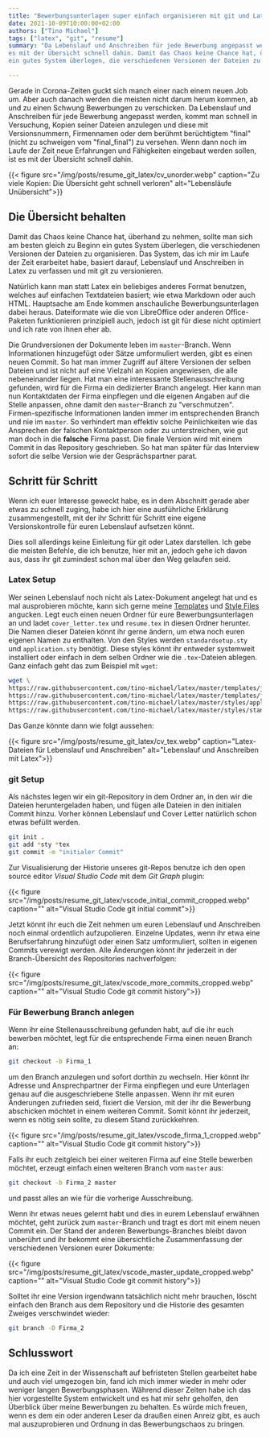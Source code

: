 ```yaml
---
title: "Bewerbungsunterlagen super einfach organisieren mit git und Latex"
date: 2021-10-09T10:00:00+02:00
authors: ["Tino Michael"]
tags: ["latex", "git", "resume"]
summary: "Da Lebenslauf und Anschreiben für jede Bewerbung angepasst werden, kommt man schnell in Versuchung, Kopien seiner Dateien anzulegen und diese mit Versionsnummern, Firmennamen oder dem berühmt berüchtigtem \"final\" zu versehen. Wenn dann noch im Laufe der Zeit neue Erfahrungen und Fähigkeiten eingebaut werden sollen, ist
es mit der Übersicht schnell dahin. Damit das Chaos keine Chance hat, überhand zu nehmen, sollte man sich am besten gleich zu Beginn
ein gutes System überlegen, die verschiedenen Versionen der Dateien zu organisieren."

---
```


Gerade in Corona-Zeiten guckt sich manch einer nach einem neuen Job um.
Aber auch danach werden die meisten nicht darum herum kommen, ab und zu einen Schwung Bewerbungen
zu verschicken.
Da Lebenslauf und Anschreiben für jede Bewerbung angepasst werden, kommt man schnell in Versuchung,
Kopien seiner Dateien anzulegen und diese mit Versionsnummern, Firmennamen oder dem
berühmt berüchtigtem "final" (nicht zu schweigen vom "final_final") zu versehen.
Wenn dann noch im Laufe der Zeit neue Erfahrungen und Fähigkeiten eingebaut werden sollen, ist
es mit der Übersicht schnell dahin.

{{< figure src="/img/posts/resume_git_latex/cv_unorder.webp"
    caption="Zu viele Kopien: Die Übersicht geht schnell verloren"
    alt="Lebensläufe Unübersicht">}}

## Die Übersicht behalten

Damit das Chaos keine Chance hat, überhand zu nehmen, sollte man sich am besten gleich zu Beginn
ein gutes System überlegen, die verschiedenen Versionen der Dateien zu organisieren.
Das System, das ich mir im Laufe der Zeit erarbeitet habe, basiert darauf, Lebenslauf und Anschreiben
in Latex zu verfassen und mit git zu versionieren.

Natürlich kann man statt Latex ein beliebiges anderes Format benutzen, welches auf einfachen
Textdateien basiert; wie etwa Markdown oder auch HTML.
Hauptsache am Ende kommen anschauliche Bewerbungsunterlagen dabei heraus.
Dateiformate wie die von LibreOffice oder anderen Office-Paketen funktionieren prinzipiell auch,
jedoch ist git für diese nicht optimiert und ich rate von ihnen eher ab.

Die Grundversionen der Dokumente leben im `master`-Branch.
Wenn Informationen hinzugefügt oder Sätze umformuliert werden, gibt es einen neuen Commit.
So hat man immer Zugriff auf ältere Versionen der selben Dateien und ist nicht auf eine Vielzahl an
Kopien angewiesen, die alle nebeneinander liegen.
Hat man eine interessante Stellenausschreibung gefunden, wird für die Firma ein dedizierter Branch
angelegt. Hier kann man nun Kontaktdaten der Firma einpflegen und die eigenen Angaben auf die Stelle
anpassen, ohne damit den `master`-Branch zu "verschmutzen".
Firmen-spezifische Informationen landen immer im entsprechenden Branch und nie im `master`.
So verhindert man effektiv solche Peinlichkeiten wie das Ansprechen der falschen Kontaktperson oder
zu unterstreichen, wie gut man doch in die **falsche** Firma passt.
Die finale Version wird mit einem Commit in das Repository geschrieben.
So hat man später für das Interview sofort die selbe Version wie der Gesprächspartner parat.

## Schritt für Schritt

Wenn ich euer Interesse geweckt habe, es in dem Abschnitt gerade aber etwas zu schnell zuging,
habe ich hier eine ausführliche Erklärung zusammengestellt, mit der ihr Schritt für Schritt eine
eigene Versionskontrolle für euren Lebenslauf aufsetzen könnt.

Dies soll allerdings keine Einleitung für git oder Latex darstellen.
Ich gebe die meisten Befehle, die ich benutze, hier mit an, jedoch gehe ich davon aus,
dass ihr git zumindest schon mal über den Weg gelaufen seid.

### Latex Setup

Wer seinen Lebenslauf noch nicht als Latex-Dokument angelegt hat und es mal ausprobieren möchte,
kann sich gerne meine [Templates](https://github.com/tino-michael/latex/tree/main/templates/job_application)
und [Style Files](https://github.com/tino-michael/latex/tree/main/styles) angucken.
Legt euch einen neuen Ordner für eure Bewerbungsunterlagen an und ladet `cover_letter.tex` und
`resume.tex` in diesen Ordner herunter.
Die Namen dieser Dateien könnt ihr gerne ändern, um etwa noch euren eigenen Namen zu enthalten.
Von den Styles werden `standardsetup.sty` und `application.sty` benötigt.
Diese styles könnt ihr entweder systemweit installiert oder einfach in dem selben Ordner wie
die `.tex`-Dateien ablegen.
Ganz einfach geht das zum Beispiel mit `wget`:

```bash
wget \
https://raw.githubusercontent.com/tino-michael/latex/master/templates/job_application/cover_letter.tex \
https://raw.githubusercontent.com/tino-michael/latex/master/templates/job_application/resume.tex \
https://raw.githubusercontent.com/tino-michael/latex/master/styles/application.sty \
https://raw.githubusercontent.com/tino-michael/latex/master/styles/standardsetup.sty
```

Das Ganze könnte dann wie folgt aussehen:

{{< figure src="/img/posts/resume_git_latex/cv_tex.webp"
    caption="Latex-Dateien für Lebenslauf und Anschreiben"
    alt="Lebenslauf und Anschreiben mit Latex">}}

### git Setup

Als nächstes legen wir ein git-Repository in dem Ordner an, in den wir die Dateien heruntergeladen
haben, und fügen alle Dateien in den initialen Commit hinzu.
Vorher können Lebenslauf und Cover Letter natürlich schon etwas befüllt werden.

```bash
git init .
git add *sty *tex
git commit -m "initialer Commit"
```

Zur Visualisierung der Historie unseres git-Repos benutze ich den open source editor
*Visual Studio Code* mit dem *Git Graph* plugin:

{{< figure src="/img/posts/resume_git_latex/vscode_initial_commit_cropped.webp"
    caption=""
    alt="Visual Studio Code git initial commit">}}

Jetzt könnt ihr euch die Zeit nehmen um euren Lebenslauf und Anschreiben noch einmal ordentlich
aufzupolieren. Einzelne Updates, wenn ihr etwa eine Berufserfahrung hinzufügt oder einen Satz
umformuliert, sollten in eigenen Commits verewigt werden.
Alle Änderungen könnt ihr jederzeit in der Branch-Übersicht des Repositories nachverfolgen:

{{< figure src="/img/posts/resume_git_latex/vscode_more_commits_cropped.webp"
    caption=""
    alt="Visual Studio Code git commit history">}}

### Für Bewerbung Branch anlegen

Wenn ihr eine Stellenausschreibung gefunden habt, auf die ihr euch bewerben möchtet, legt für die
entsprechende Firma einen neuen Branch an:
```bash
git checkout -b Firma_1
```
um den Branch anzulegen und sofort dorthin zu wechseln.
Hier könnt ihr Adresse und Ansprechpartner der Firma einpflegen und eure Unterlagen genau auf die
ausgeschriebene Stelle anpassen.
Wenn ihr mit euren Änderungen zufrieden seid, fixiert die Version, mit der ihr die Bewerbung
abschicken möchtet in einem weiteren Commit.
Somit könnt ihr jederzeit, wenn es nötig sein sollte, zu diesem Stand zurückkehren.

{{< figure src="/img/posts/resume_git_latex/vscode_firma_1_cropped.webp"
    caption=""
    alt="Visual Studio Code git commit history">}}

Falls ihr euch zeitgleich bei einer weiteren Firma auf eine Stelle bewerben möchtet,
erzeugt einfach einen weiteren Branch vom `master` aus:
```bash
git checkout -b Firma_2 master
```
und passt alles an wie für die vorherige Ausschreibung.

Wenn ihr etwas neues gelernt habt und dies in eurem Lebenslauf erwähnen möchtet, geht zurück zum
`master`-Branch und tragt es dort mit einem neuen Commit ein. Der Stand der anderen Bewerbungs-Branches
bleibt davon unberührt und ihr bekommt eine übersichtliche Zusammenfassung der verschiedenen
Versionen eurer Dokumente:

{{< figure src="/img/posts/resume_git_latex/vscode_master_update_cropped.webp"
    caption=""
    alt="Visual Studio Code git commit history">}}

Solltet ihr eine Version irgendwann tatsächlich nicht mehr brauchen, löscht einfach den Branch aus
dem Repository und die Historie des gesamten Zweiges verschwindet wieder:
```bash
git branch -D Firma_2
```

## Schlusswort

Da ich eine Zeit in der Wissenschaft auf befristeten Stellen gearbeitet habe und auch viel umgezogen
bin, fand ich mich immer wieder in mehr oder weniger langen Bewerbungsphasen.
Während dieser Zeiten habe ich das hier vorgestellte System entwickelt und es hat mir sehr geholfen,
den Überblick über meine Bewerbungen zu behalten.
Es würde mich freuen, wenn es dem ein oder anderen Leser da draußen einen Anreiz gibt, es auch mal
auszuprobieren und Ordnung in das Bewerbungschaos zu bringen.
